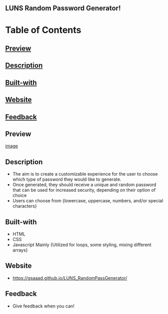 ## LUNS Random Password Generator!

# Table of Contents

## [Preview](#Preview)

## [Description](#Description)

## [Built-with](#Built-with)

## [Website](#Website)

## [Feedback](#Feedback)

## Preview

[image](./Assets/randomPass.png)

## Description

- The aim is to create a customizable experience for the user to choose which type of password they would like to generate.
- Once generated, they should receive a unique and random password that can be used for increased security, depending on their option of choice
- Users can choose from {lowercase, uppercase, numbers, and/or special characters}

## Built-with

- HTML
- CSS
- Javascript Mainly {Utilized for loops, some styling, mixing different arrays}

## Website

- https://gsaaad.github.io/LUNS_RandomPassGenerator/

## Feedback

- Give feedback when you can!
